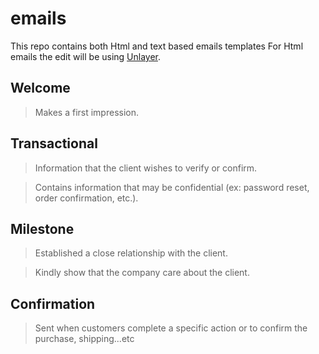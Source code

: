 # emails

This repo contains both Html and text based emails templates
For Html emails the edit will be using [Unlayer](https://unlayer.com/).

## Welcome 
> Makes a first impression.

## Transactional
>	Information that the client wishes to verify or confirm.

> Contains information that may be confidential (ex: password reset, order confirmation, etc.).

## Milestone
> Established a close relationship with the client.

>	Kindly show that the company care about the client.

## Confirmation 
> Sent when customers complete a specific action or to confirm the purchase, shipping...etc

